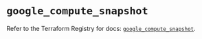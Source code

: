 # `google_compute_snapshot`

Refer to the Terraform Registry for docs: [`google_compute_snapshot`](https://registry.terraform.io/providers/hashicorp/google-beta/6.9.0/docs/resources/google_compute_snapshot).
